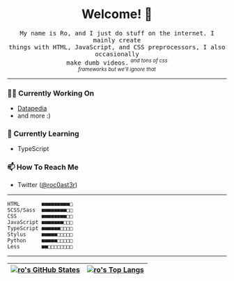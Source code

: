 <h1 align="center">Welcome! 👋</h1>

<p align="center">
  <samp>
    My name is Ro, and I just do stuff on the internet. I mainly create<br />
    things with HTML, JavaScript, and CSS preprocessors, I also occasionally<br />
    make dumb videos.</samp> <sup><i>and tons of css<br />frameworks but we'll ignore that</i></sup>
</p>

<hr />

### 👨‍💻 Currently Working On
* [Datapedia](/5qc/Datapedia)
* and more :)

### 🌱 Currently Learning
* TypeScript

### 📫 How To Reach Me
* Twitter ([@roc0ast3r](https://twitter.com/roc0ast3r))

<hr />

```
HTML       ■■■■■■■■■□
SCSS/Sass  ■■■■■■■■□□
CSS        ■■■■■■■■□□
JavaScript ■■■■■■■□□□
TypeScript ■■■■■■□□□□
Stylus     ■■■■■□□□□□
Python     ■■■■■□□□□□
Less       ■■□□□□□□□□
```

<hr />

| [![ro's GitHub States](https://github-readme-stats.vercel.app/api?username=5qc&show_icons=true&theme=tokyonight)](https://github.com/anuraghazra/github-readme-stats) | [![ro's Top Langs](https://github-readme-stats.vercel.app/api/top-langs/?username=5qc&layout=compact&theme=tokyonight)](https://github.com/anuraghazra/github-readme-stats) |
| - | - |
